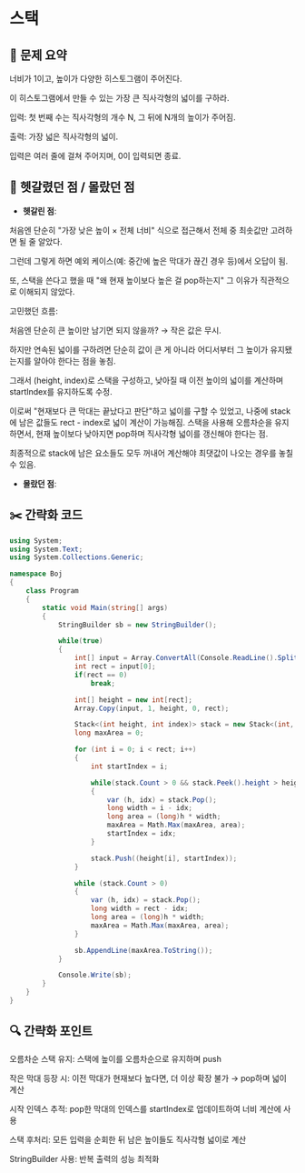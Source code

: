 # 스택

## 📝 문제 요약
너비가 1이고, 높이가 다양한 히스토그램이 주어진다.

이 히스토그램에서 만들 수 있는 가장 큰 직사각형의 넓이를 구하라.

입력: 첫 번째 수는 직사각형의 개수 N, 그 뒤에 N개의 높이가 주어짐.

출력: 가장 넓은 직사각형의 넓이.

입력은 여러 줄에 걸쳐 주어지며, 0이 입력되면 종료.

## 🤔 헷갈렸던 점 / 몰랐던 점
 - **헷갈린 점**:

처음엔 단순히 "가장 낮은 높이 × 전체 너비" 식으로 접근해서 전체 중 최솟값만 고려하면 될 줄 알았다.

그런데 그렇게 하면 예외 케이스(예: 중간에 높은 막대가 끊긴 경우 등)에서 오답이 됨.

또, 스택을 쓴다고 했을 때 "왜 현재 높이보다 높은 걸 pop하는지" 그 이유가 직관적으로 이해되지 않았다.

고민했던 흐름:

처음엔 단순히 큰 높이만 남기면 되지 않을까? → 작은 값은 무시.

하지만 연속된 넓이를 구하려면 단순히 값이 큰 게 아니라 어디서부터 그 높이가 유지됐는지를 알아야 한다는 점을 놓침.

그래서 (height, index)로 스택을 구성하고, 낮아질 때 이전 높이의 넓이를 계산하며 startIndex를 유지하도록 수정.

이로써 "현재보다 큰 막대는 끝났다고 판단"하고 넓이를 구할 수 있었고, 나중에 stack에 남은 값들도 rect - index로 넓이 계산이 가능해짐.
스택을 사용해 오름차순을 유지하면서, 현재 높이보다 낮아지면 pop하며 직사각형 넓이를 갱신해야 한다는 점.

최종적으로 stack에 남은 요소들도 모두 꺼내어 계산해야 최댓값이 나오는 경우를 놓칠 수 있음.

 - **몰랐던 점**:


## ✂️ 간략화 코드

```cs
using System;
using System.Text;
using System.Collections.Generic;

namespace Boj
{
    class Program
    {
        static void Main(string[] args)
        {
            StringBuilder sb = new StringBuilder();

            while(true)
            {
                int[] input = Array.ConvertAll(Console.ReadLine().Split(), int.Parse);
                int rect = input[0];
                if(rect == 0)
                    break;

                int[] height = new int[rect];
                Array.Copy(input, 1, height, 0, rect);

                Stack<(int height, int index)> stack = new Stack<(int, int)>();
                long maxArea = 0;

                for (int i = 0; i < rect; i++)
                {
                    int startIndex = i;

                    while(stack.Count > 0 && stack.Peek().height > height[i])
                    {
                        var (h, idx) = stack.Pop();
                        long width = i - idx;
                        long area = (long)h * width;
                        maxArea = Math.Max(maxArea, area);
                        startIndex = idx;
                    }

                    stack.Push((height[i], startIndex));
                }

                while (stack.Count > 0)
                {
                    var (h, idx) = stack.Pop();
                    long width = rect - idx;
                    long area = (long)h * width;
                    maxArea = Math.Max(maxArea, area);
                }

                sb.AppendLine(maxArea.ToString());
            }

            Console.Write(sb);
        }
    }
}
```

## 🔍 간략화 포인트
오름차순 스택 유지: 스택에 높이를 오름차순으로 유지하며 push

작은 막대 등장 시: 이전 막대가 현재보다 높다면, 더 이상 확장 불가 → pop하며 넓이 계산

시작 인덱스 추적: pop한 막대의 인덱스를 startIndex로 업데이트하여 너비 계산에 사용

스택 후처리: 모든 입력을 순회한 뒤 남은 높이들도 직사각형 넓이로 계산

StringBuilder 사용: 반복 출력의 성능 최적화

